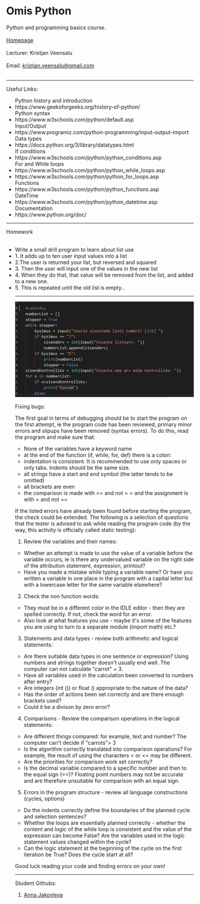 # Omis Python
Python and programming basics course.
<br></br>
<a href="https://www.omis.ee/course/python-2503-3004-40-kr_eesti/">Homepage</a>
<br></br>
Lecturer: Kristjan Veensalu
<br></br>
Email: kristjan.veensalu@gmail.com
<br></br>

<hr></hr>
Useful Links:
<ul>
	Python history and introduction
	<li>https://www.geeksforgeeks.org/history-of-python/</li>
	Python syntax
	<li>https://www.w3schools.com/python/default.asp</li>
	Input/Output
	<li>https://www.programiz.com/python-programming/input-output-import</li>
	Data types
	<li>https://docs.python.org/3/library/datatypes.html</li>
	If conditions
	<li>https://www.w3schools.com/python/python_conditions.asp</li>
	For and While loops
	<li>https://www.w3schools.com/python/python_while_loops.asp</li>
	<li>https://www.w3schools.com/python/python_for_loops.asp</li>
	Functions
	<li>https://www.w3schools.com/python/python_functions.asp</li>
	DateTime
	<li>https://www.w3schools.com/python/python_datetime.asp</li>
	Documentation
	<li>https://www.python.org/doc/</li>
</ul>
<hr></hr>
Homework
<br></br>
<ul>
	<li>Write a small drill program to learn about list use</li>
	<li>1. It adds up to ten user input values into a list</li>
	<li>2.The user is returned your list, but reversed and squared</li>
	<li>3. Then the user will input one of the values in the new list</li>
	<li>4. When they do that, that value will be removed from the list, and added to a new one.</li>
	<li>5. This is repeated until the old list is empty..</li>
<hr></hr>

![Pilt pythoni koodist](/assets/pilt.png)

Fixing bugs: 

The first goal in terms of debugging should be to start the program on the first attempt, ie the program code has been reviewed,
primary minor errors and slipups have been removed (syntax errors). To do this, read the program and make sure that:

- None of the variables have a keyword name
- at the end of the function (if, while, for, def) there is a colon:
- indentation is consistent. It is recommended to use only spaces or only tabs. Indents should be the same size.
- all strings have a start and end symbol (the latter tends to be omitted)
- all brackets are even
- the comparison is made with == and not = = and the assignment is with = and not ==

If the listed errors have already been found before starting the program, the check could be extended.
The following is a selection of questions that the tester is advised to ask while reading the program code
(by the way, this activity is officially called static testing):


1. Review the variables and their names:
- Whether an attempt is made to use the value of a variable before the variable occurs, ie is there any undervalued
variable on the right side of the attribution statement, expression, printout?
- Have you made a mistake while typing a variable name? Or have you written a variable in one place in the program
with a capital letter but with a lowercase letter for the same variable elsewhere?

2. Check the non function words:
- They must be in a different color in the IDLE editor - then they are spelled correctly. If not, check the word for an error.
- Also look at what features you use - maybe it's some of the features you are using to turn to a separate module (import math) etc.?

3. Statements and data types - review both arithmetic and logical statements:
- Are there suitable data types in one sentence or expression? Using numbers and strings together
doesn't usually end well. The computer can not calculate "carrot" + 3.
- Have all variables used in the calculation been converted to numbers after entry?
- Are integers (int ()) or float () appropriate to the nature of the data?
- Has the order of actions been set correctly and are there enough brackets used?
- Could it be a divison by zero error?

4. Comparisons - Review the comparison operations in the logical statements:
- Are different things compared: for example, text and number? The computer can't decide if "carrots"> 3
- Is the algorithm correctly translated into comparison operations? For example, the result of using the characters < or <= may be different.
- Are the priorities for comparison work set correctly?
- Is the decimal variable compared to a specific number and then to the equal sign (==)?
Floating point numbers may not be accurate and are therefore unsuitable for comparison with an equal sign.


5. Errors in the program structure - review all language constructions (cycles, options)
- Do the indents correctly define the boundaries of the planned cycle and selection sentences?
- Whether the loops are essentially planned correctly - whether the content and logic of the while loop
is consistent and the value of the expression can become False? Are the variables used in the logic statement
values ​​changed within the cycle?
- Can the logic statement at the beginning of the cycle on the first iteration be True? Does the cycle start at all?

Good luck reading your code and finding errors on your own!

<hr></hr>
Student Githubs:
<ol>
	<li><a href="*">Anna Jakovleva</a></li>
</ol>
